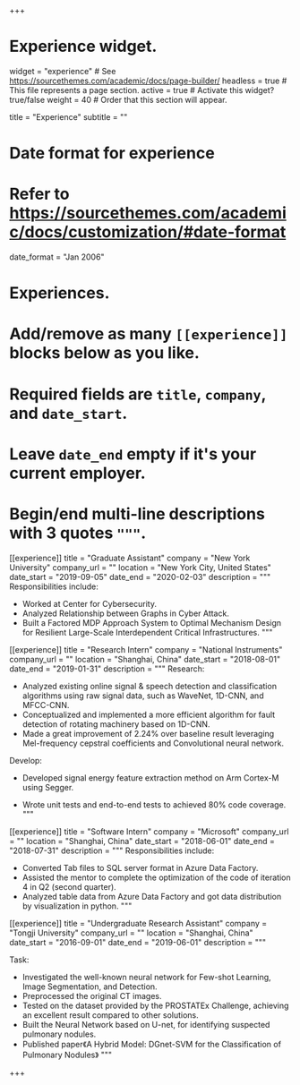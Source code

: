 +++
# Experience widget.
widget = "experience"  # See https://sourcethemes.com/academic/docs/page-builder/
headless = true  # This file represents a page section.
active = true  # Activate this widget? true/false
weight = 40  # Order that this section will appear.

title = "Experience"
subtitle = ""

# Date format for experience
#   Refer to https://sourcethemes.com/academic/docs/customization/#date-format
date_format = "Jan 2006"

# Experiences.
#   Add/remove as many `[[experience]]` blocks below as you like.
#   Required fields are `title`, `company`, and `date_start`.
#   Leave `date_end` empty if it's your current employer.
#   Begin/end multi-line descriptions with 3 quotes `"""`.
[[experience]]
  title = "Graduate Assistant"
  company = "New York University"
  company_url = ""
  location = "New York City, United States"
  date_start = "2019-09-05"
  date_end = "2020-02-03"
  description = """
  Responsibilities include:
  
  - Worked at Center for Cybersecurity.
- Analyzed Relationship between Graphs in Cyber Attack.
- Built a Factored MDP Approach System to Optimal Mechanism Design for Resilient Large-Scale Interdependent Critical Infrastructures.
  """

[[experience]]
  title = "Research Intern"
  company = "National Instruments"
  company_url = ""
  location = "Shanghai, China"
  date_start = "2018-08-01"
  date_end = "2019-01-31"
  description = """
  Research:
  
   - Analyzed existing online signal & speech detection and classification algorithms using raw signal data, such as WaveNet, 1D-CNN, and MFCC-CNN.
   - Conceptualized and implemented a more efficient algorithm for fault detection of rotating machinery based on 1D-CNN.
   - Made a great improvement of 2.24% over baseline result leveraging Mel-frequency cepstral coefficients and Convolutional neural network.

Develop:

- Developed signal energy feature extraction method on Arm Cortex-M using Segger.
    
- Wrote unit tests and end-to-end tests to achieved 80% code coverage.
  """


[[experience]]
  title = "Software Intern"
  company = "Microsoft"
  company_url = ""
  location = "Shanghai, China"
  date_start = "2018-06-01"
  date_end = "2018-07-31"
  description = """
  Responsibilities include:
  
  - Converted Tab files to SQL server format in Azure Data Factory.
  - Assisted the mentor to complete the optimization of the code of iteration 4 in Q2 (second quarter).
  - Analyzed table data from Azure Data Factory and got data distribution by visualization in python.
  """

  [[experience]]
  title = "Undergraduate Research Assistant"
  company = "Tongji University"
  company_url = ""
  location = "Shanghai, China"
  date_start = "2016-09-01"
  date_end = "2019-06-01"
  description = """

  Task:
  
 - Investigated the well-known neural network for Few-shot Learning, Image Segmentation, and Detection.
 - Preprocessed the original CT images.
 - Tested on the dataset provided by the PROSTATEx Challenge, achieving an excellent result compared to other solutions.
 - Built the Neural Network based on U-net, for identifying suspected pulmonary nodules.
 - Published paper《A Hybrid Model: DGnet-SVM for the Classification of Pulmonary Nodules》
  """



+++
